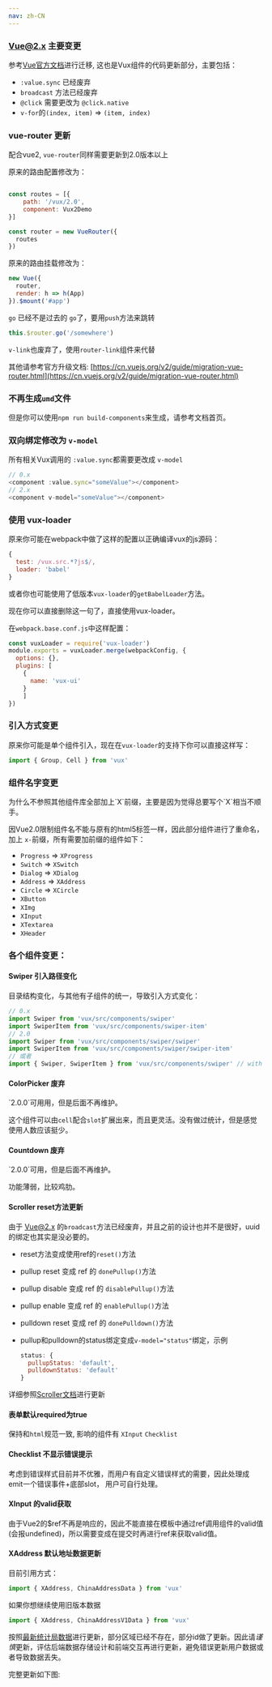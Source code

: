 ```yaml
---
nav: zh-CN
---
```


### Vue@2.x 主要变更

参考[Vue官方文档](https://cn.vuejs.org/v2/guide/migration.html)进行迁移, 这也是Vux组件的代码更新部分，主要包括：

- `:value.sync` 已经废弃
- `broadcast` 方法已经废弃
- `@click` 需要更改为 `@click.native`
- `v-for`的`(index, item)` => `(item, index)`

### vue-router 更新

配合vue2, `vue-router`同样需要更新到2.0版本以上

原来的路由配置修改为：

``` js

const routes = [{
	path: '/vux/2.0',
	component: Vux2Demo
}]

const router = new VueRouter({
  routes
})

```

原来的路由挂载修改为：

``` js
new Vue({
  router,
  render: h => h(App)
}).$mount('#app')
```

`go` 已经不是过去的 `go`了，要用`push`方法来跳转

``` js
this.$router.go('/somewhere')
```

`v-link`也废弃了，使用`router-link`组件来代替

其他请参考官方升级文档: [https://cn.vuejs.org/v2/guide/migration-vue-router.html](https://cn.vuejs.org/v2/guide/migration-vue-router.html)


### 不再生成`umd`文件

但是你可以使用`npm run build-components`来生成，请参考文档首页。

### 双向绑定修改为 `v-model`

所有相关Vux调用的 `:value.sync`都需要更改成 `v-model`

``` js
// 0.x
<component :value.sync="someValue"></component>
// 2.x
<component v-model="someValue"></component>
```

### 使用 vux-loader

原来你可能在webpack中做了这样的配置以正确编译vux的js源码：

``` js
{
  test: /vux.src.*?js$/,
  loader: 'babel'
}
```

或者你也可能使用了低版本`vux-loader`的`getBabelLoader`方法。

现在你可以直接删除这一句了，直接使用vux-loader。

在`webpack.base.conf.js`中这样配置：

``` js
const vuxLoader = require('vux-loader')
module.exports = vuxLoader.merge(webpackConfig, {
  options: {},
  plugins: [
    {
      name: 'vux-ui'
    }
	]
})
```

### 引入方式变更

原来你可能是单个组件引入，现在在`vux-loader`的支持下你可以直接这样写：

``` js
import { Group, Cell } from 'vux'
```


### 组件名字变更

<p class="tip">
  为什么不参照其他组件库全部加上`X`前缀，主要是因为觉得总要写个`X`相当不顺手。
</p>

因Vue2.0限制组件名不能与原有的html5标签一样，因此部分组件进行了重命名，加上 `x-`前缀，所有需要加前缀的组件如下：

- `Progress` => `XProgress`
- `Switch` => `XSwitch`
- `Dialog` => `XDialog`
- `Address` => `XAddress`
- `Circle` => `XCircle`
- `XButton`
- `XImg`
- `XInput`
- `XTextarea`
- `XHeader`

### 各个组件变更：

#### Swiper 引入路径变化

目录结构变化，与其他有子组件的统一，导致引入方式变化：

``` js
// 0.x
import Swiper from 'vux/src/components/swiper'
import SwiperItem from 'vux/src/components/swiper-item'
// 2.0
import Swiper from 'vux/src/components/swiper/swiper'
import SwiperItem from 'vux/src/components/swiper/swiper-item'
// 或者
import { Swiper, SwiperItem } from 'vux/src/components/swiper' // with vux-loader
```

#### ColorPicker 废弃

<p class="tip">
  `2.0.0`可用用，但是后面不再维护。
</p>

这个组件可以由`cell`配合`slot`扩展出来，而且更灵活。没有做过统计，但是感觉使用人数应该挺少。

#### Countdown 废弃

<p class="tip">
  `2.0.0`可用，但是后面不再维护。
</p>

功能薄弱，比较鸡肋。

#### Scroller reset方法更新

由于 Vue@2.x 的`broadcast`方法已经废弃，并且之前的设计也并不是很好，uuid的绑定也其实是没必要的。

- reset方法变成使用ref的`reset()`方法
- pullup reset 变成 ref 的 `donePullup()`方法
- pullup disable 变成 ref 的 `disablePullup()`方法
- pullup enable 变成 ref 的 `enablePullup()`方法
- pulldown reset 变成 ref 的 `donePulldown()`方法
- pullup和pulldown的status绑定变成`v-model="status"`绑定，示例

  ``` js
  status: {
    pullupStatus: 'default',
    pulldownStatus: 'default'
  }
  ```

详细参照<a href="#" router-link="/zh-CN/components?id=scroller">Scroller文档</a>进行更新

#### 表单默认required为true

保持和`html`规范一致, 影响的组件有 `XInput` `Checklist`

#### Checklist 不显示错误提示

考虑到错误样式目前并不优雅，而用户有自定义错误样式的需要，因此处理成emit一个错误事件+底部slot， 用户可自行处理。

#### XInput 的valid获取

由于Vue2的$ref不再是响应的，因此不能直接在模板中通过ref调用组件的valid值(会报undefined)，所以需要变成在提交时再进行ref来获取valid值。

#### XAddress 默认地址数据更新

目前引用方式：

``` js
import { XAddress, ChinaAddressData } from 'vux'
```

如果你想继续使用旧版本数据

``` js
import { XAddress, ChinaAddressV1Data } from 'vux'
```

按照[最新统计局数据](http://www.stats.gov.cn/tjsj/tjbz/xzqhdm/201608/t20160809_1386477.html)进行更新，部分区域已经不存在，部分id做了更新。因此请*谨慎*更新，评估后端数据存储设计和前端交互再进行更新，避免错误更新用户数据或者导致数据丢失。

完整更新如下图:

<p align="center">
  <img src="https://github.com/airyland/china-area-data/raw/master/v2.0.0.changes.png" alt="">
</p>
